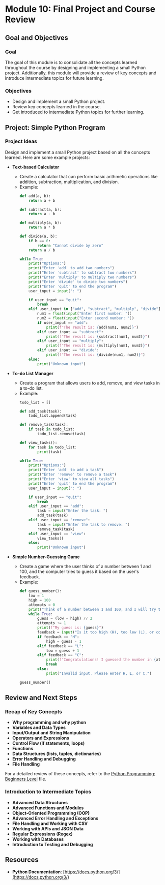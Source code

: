 # Module 10: Final Project and Course Review

## Goal and Objectives

### Goal
The goal of this module is to consolidate all the concepts learned throughout the course by designing and implementing a small Python project. Additionally, this module will provide a review of key concepts and introduce intermediate topics for future learning.

### Objectives
- Design and implement a small Python project.
- Review key concepts learned in the course.
- Get introduced to intermediate Python topics for further learning.

## Project: Simple Python Program

### Project Ideas
Design and implement a small Python project based on all the concepts learned. Here are some example projects:

- **Text-based Calculator**
    - Create a calculator that can perform basic arithmetic operations like addition, subtraction, multiplication, and division.
    - Example:
        ```python
        def add(a, b):
            return a + b

        def subtract(a, b):
            return a - b

        def multiply(a, b):
            return a * b

        def divide(a, b):
            if b == 0:
                return "Cannot divide by zero"
            return a / b

        while True:
            print("Options:")
            print("Enter 'add' to add two numbers")
            print("Enter 'subtract' to subtract two numbers")
            print("Enter 'multiply' to multiply two numbers")
            print("Enter 'divide' to divide two numbers")
            print("Enter 'quit' to end the program")
            user_input = input(": ")

            if user_input == "quit":
                break
            elif user_input in ["add", "subtract", "multiply", "divide"]:
                num1 = float(input("Enter first number: "))
                num2 = float(input("Enter second number: "))
                if user_input == "add":
                    print(f"The result is: {add(num1, num2)}")
                elif user_input == "subtract":
                    print(f"The result is: {subtract(num1, num2)}")
                elif user_input == "multiply":
                    print(f"The result is: {multiply(num1, num2)}")
                elif user_input == "divide":
                    print(f"The result is: {divide(num1, num2)}")
            else:
                print("Unknown input")
        ```

- **To-do List Manager**
    - Create a program that allows users to add, remove, and view tasks in a to-do list.
    - Example:
        ```python
        todo_list = []

        def add_task(task):
            todo_list.append(task)

        def remove_task(task):
            if task in todo_list:
                todo_list.remove(task)

        def view_tasks():
            for task in todo_list:
                print(task)

        while True:
            print("Options:")
            print("Enter 'add' to add a task")
            print("Enter 'remove' to remove a task")
            print("Enter 'view' to view all tasks")
            print("Enter 'quit' to end the program")
            user_input = input(": ")

            if user_input == "quit":
                break
            elif user_input == "add":
                task = input("Enter the task: ")
                add_task(task)
            elif user_input == "remove":
                task = input("Enter the task to remove: ")
                remove_task(task)
            elif user_input == "view":
                view_tasks()
            else:
                print("Unknown input")
        ```

- **Simple Number-Guessing Game**
    - Create a game where the user thinks of a number between 1 and 100, and the computer tries to guess it based on the user's feedback.
    - Example:
        ```python
        def guess_number():
            low = 1
            high = 100
            attempts = 0
            print("Think of a number between 1 and 100, and I will try to guess it.")
            while True:
                guess = (low + high) // 2
                attempts += 1
                print(f"My guess is: {guess}")
                feedback = input("Is it too high (H), too low (L), or correct (C)? ").upper()
                if feedback == "H":
                    high = guess - 1
                elif feedback == "L":
                    low = guess + 1
                elif feedback == "C":
                    print(f"Congratulations! I guessed the number in {attempts} attempts.")
                    break
                else:
                    print("Invalid input. Please enter H, L, or C.")
        
        guess_number()
        ```

## Review and Next Steps

### Recap of Key Concepts
- **Why programming and why python**
- **Variables and Data Types**
- **Input/Output and String Manipulation**
- **Operators and Expressions**
- **Control Flow (if statements, loops)**
- **Functions**
- **Data Structures (lists, tuples, dictionaries)**
- **Error Handling and Debugging**
- **File Handling**

For a detailed review of these concepts, refer to the [Python Programming: Beginners Level](README.md) file.

### Introduction to Intermediate Topics
- **Advanced Data Structures**
- **Advanced Functions and Modules**
- **Object-Oriented Programming (OOP)**
- **Advanced Error Handling and Exceptions**
- **File Handling and Working with CSV**
- **Working with APIs and JSON Data**
- **Regular Expressions (Regex)**
- **Working with Databases**
- **Introduction to Testing and Debugging**
## Resources

- **Python Documentation**: [https://docs.python.org/3/](https://docs.python.org/3/)